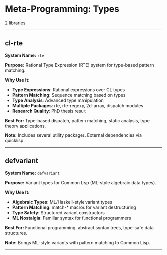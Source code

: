 # Meta-Programming: Types

2 libraries

---

## cl-rte

**System Name:** `rte`

**Purpose:** Rational Type Expression (RTE) system for type-based pattern matching.

**Why Use It:**
- **Type Expressions**: Rational expressions over CL types
- **Pattern Matching**: Sequence matching based on types
- **Type Analysis**: Advanced type manipulation
- **Multiple Packages**: rte, rte-regexp, 2d-array, dispatch modules
- **Research Quality**: PhD thesis result

**Best For:** Type-based dispatch, pattern matching, static analysis, type theory applications.

**Note:** Includes several utility packages. External dependencies via quicklisp.

---


## defvariant

**System Name:** `defvariant`

**Purpose:** Variant types for Common Lisp (ML-style algebraic data types).

**Why Use It:**
- **Algebraic Types**: ML/Haskell-style variant types
- **Pattern Matching**: match-* macros for variant destructuring
- **Type Safety**: Structured variant constructors
- **ML Nostalgia**: Familiar syntax for functional programmers

**Best For:** Functional programming, abstract syntax trees, type-safe data structures.

**Note:** Brings ML-style variants with pattern matching to Common Lisp.

---


